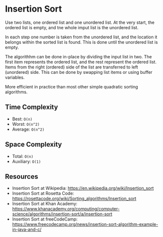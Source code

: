 Insertion Sort
==============

Use two lists, one ordered list and one unordered list. At the very start,
the ordered list is empty, and tne whole imput list is the unordered list.

In each step one number is taken from the unordered list, and the location
it belongs within the sorted list is found. This is done until the unordered
list is empty.

The algorithhm can be done in-place by dividing the input list in two. The
first item represents the ordered list, and the rest represent the ordered
list. Items from the right (ordered) side of the list are transferred to
left (unordered) side. This can be done by swapping list items or using
buffer variables.

More efficient in practice than most other simple quadratic sorting algorithms.

Time Complexity
---------------

- Best: `O(n)`
- Worst: `O(n^2)`
- Average: `O(n^2)`

Space Complexity
----------------

- Total: `O(n)`
- Auxiliary: `O(1)`

Resources
---------

- Insertion Sort at Wikipedia: https://en.wikipedia.org/wiki/Insertion_sort
- Insertion Sort at Rosetta Code: https://rosettacode.org/wiki/Sorting_algorithms/Insertion_sort
- Insertion Sort at Khan Academy: https://www.khanacademy.org/computing/computer-science/algorithms/insertion-sort/a/insertion-sort
- Insertion Sort at freeCodeCamp: https://www.freecodecamp.org/news/insertion-sort-algorithm-example-in-java-and-c/
